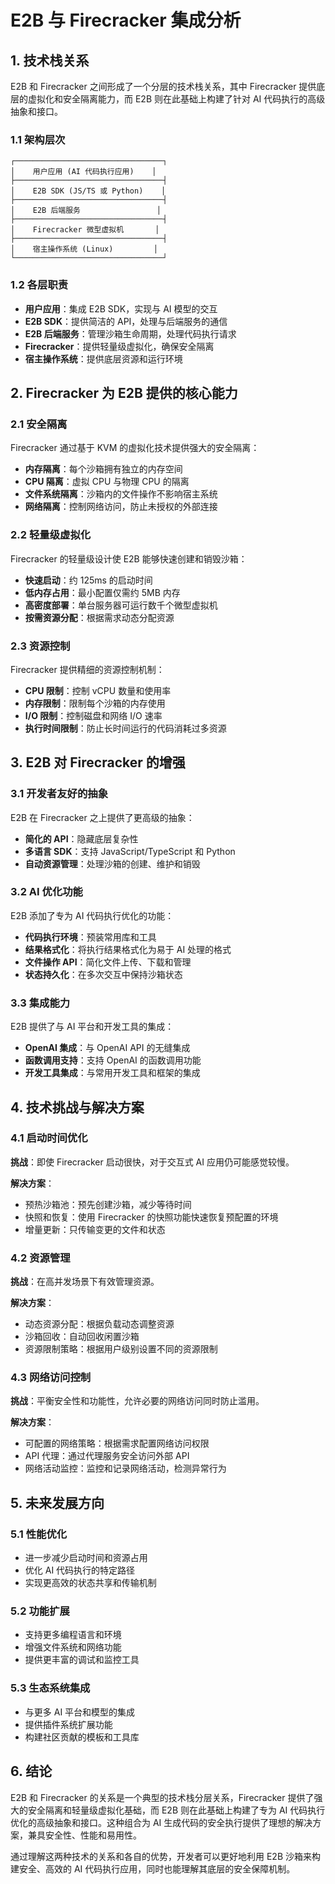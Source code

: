 # E2B 与 Firecracker 集成分析

## 1. 技术栈关系

E2B 和 Firecracker 之间形成了一个分层的技术栈关系，其中 Firecracker 提供底层的虚拟化和安全隔离能力，而 E2B 则在此基础上构建了针对 AI 代码执行的高级抽象和接口。

### 1.1 架构层次

```
┌─────────────────────────────────┐
│    用户应用 (AI 代码执行应用)    │
├─────────────────────────────────┤
│    E2B SDK (JS/TS 或 Python)    │
├─────────────────────────────────┤
│    E2B 后端服务                 │
├─────────────────────────────────┤
│    Firecracker 微型虚拟机       │
├─────────────────────────────────┤
│    宿主操作系统 (Linux)         │
└─────────────────────────────────┘
```

### 1.2 各层职责

- **用户应用**：集成 E2B SDK，实现与 AI 模型的交互
- **E2B SDK**：提供简洁的 API，处理与后端服务的通信
- **E2B 后端服务**：管理沙箱生命周期，处理代码执行请求
- **Firecracker**：提供轻量级虚拟化，确保安全隔离
- **宿主操作系统**：提供底层资源和运行环境

## 2. Firecracker 为 E2B 提供的核心能力

### 2.1 安全隔离

Firecracker 通过基于 KVM 的虚拟化技术提供强大的安全隔离：

- **内存隔离**：每个沙箱拥有独立的内存空间
- **CPU 隔离**：虚拟 CPU 与物理 CPU 的隔离
- **文件系统隔离**：沙箱内的文件操作不影响宿主系统
- **网络隔离**：控制网络访问，防止未授权的外部连接

### 2.2 轻量级虚拟化

Firecracker 的轻量级设计使 E2B 能够快速创建和销毁沙箱：

- **快速启动**：约 125ms 的启动时间
- **低内存占用**：最小配置仅需约 5MB 内存
- **高密度部署**：单台服务器可运行数千个微型虚拟机
- **按需资源分配**：根据需求动态分配资源

### 2.3 资源控制

Firecracker 提供精细的资源控制机制：

- **CPU 限制**：控制 vCPU 数量和使用率
- **内存限制**：限制每个沙箱的内存使用
- **I/O 限制**：控制磁盘和网络 I/O 速率
- **执行时间限制**：防止长时间运行的代码消耗过多资源

## 3. E2B 对 Firecracker 的增强

### 3.1 开发者友好的抽象

E2B 在 Firecracker 之上提供了更高级的抽象：

- **简化的 API**：隐藏底层复杂性
- **多语言 SDK**：支持 JavaScript/TypeScript 和 Python
- **自动资源管理**：处理沙箱的创建、维护和销毁

### 3.2 AI 优化功能

E2B 添加了专为 AI 代码执行优化的功能：

- **代码执行环境**：预装常用库和工具
- **结果格式化**：将执行结果格式化为易于 AI 处理的格式
- **文件操作 API**：简化文件上传、下载和管理
- **状态持久化**：在多次交互中保持沙箱状态

### 3.3 集成能力

E2B 提供了与 AI 平台和开发工具的集成：

- **OpenAI 集成**：与 OpenAI API 的无缝集成
- **函数调用支持**：支持 OpenAI 的函数调用功能
- **开发工具集成**：与常用开发工具和框架的集成

## 4. 技术挑战与解决方案

### 4.1 启动时间优化

**挑战**：即使 Firecracker 启动很快，对于交互式 AI 应用仍可能感觉较慢。

**解决方案**：
- 预热沙箱池：预先创建沙箱，减少等待时间
- 快照和恢复：使用 Firecracker 的快照功能快速恢复预配置的环境
- 增量更新：只传输变更的文件和状态

### 4.2 资源管理

**挑战**：在高并发场景下有效管理资源。

**解决方案**：
- 动态资源分配：根据负载动态调整资源
- 沙箱回收：自动回收闲置沙箱
- 资源限制策略：根据用户级别设置不同的资源限制

### 4.3 网络访问控制

**挑战**：平衡安全性和功能性，允许必要的网络访问同时防止滥用。

**解决方案**：
- 可配置的网络策略：根据需求配置网络访问权限
- API 代理：通过代理服务安全访问外部 API
- 网络活动监控：监控和记录网络活动，检测异常行为

## 5. 未来发展方向

### 5.1 性能优化

- 进一步减少启动时间和资源占用
- 优化 AI 代码执行的特定路径
- 实现更高效的状态共享和传输机制

### 5.2 功能扩展

- 支持更多编程语言和环境
- 增强文件系统和网络功能
- 提供更丰富的调试和监控工具

### 5.3 生态系统集成

- 与更多 AI 平台和模型的集成
- 提供插件系统扩展功能
- 构建社区贡献的模板和工具库

## 6. 结论

E2B 和 Firecracker 的关系是一个典型的技术栈分层关系，Firecracker 提供了强大的安全隔离和轻量级虚拟化基础，而 E2B 则在此基础上构建了专为 AI 代码执行优化的高级抽象和接口。这种组合为 AI 生成代码的安全执行提供了理想的解决方案，兼具安全性、性能和易用性。

通过理解这两种技术的关系和各自的优势，开发者可以更好地利用 E2B 沙箱来构建安全、高效的 AI 代码执行应用，同时也能理解其底层的安全保障机制。
